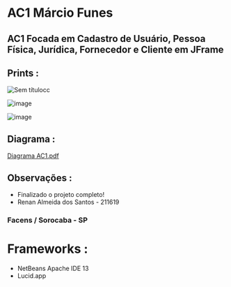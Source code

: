 
# AC1 Márcio Funes 

## AC1 Focada em Cadastro de Usuário, Pessoa Física, Jurídica, Fornecedor e Cliente em JFrame

## Prints : 
![Sem títulocc](https://user-images.githubusercontent.com/98130954/166179356-6f60954b-8794-42f7-8060-0b2cfb2f775b.png)

![image](https://user-images.githubusercontent.com/98130954/166179381-f6e680e2-3d4a-433e-8e3b-afb7e7b19383.png)

![image](https://user-images.githubusercontent.com/98130954/166179412-61d204b6-5e92-4bf6-a4ba-0db486aaff4b.png)

## Diagrama :
[Diagrama AC1.pdf](https://github.com/Azkalum/AC1/files/8603857/Diagrama.AC1.pdf)


## Observações :
- Finalizado o projeto completo! 
- Renan Almeida dos Santos - 211619 

### Facens / Sorocaba - SP

# Frameworks :  
- NetBeans Apache IDE 13
- Lucid.app
